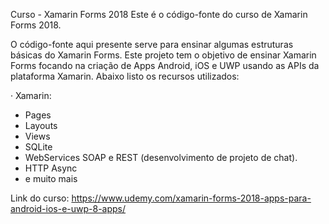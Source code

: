 Curso - Xamarin Forms 2018
Este é o código-fonte do curso de Xamarin Forms 2018.

O código-fonte aqui presente serve para ensinar algumas estruturas básicas do Xamarin Forms. Este projeto tem o objetivo de ensinar Xamarin Forms focando na criação de Apps Android, iOS e UWP usando as APIs da plataforma Xamarin. Abaixo listo os recursos utilizados:

· Xamarin:
- Pages
- Layouts
- Views
- SQLite
- WebServices SOAP e REST (desenvolvimento de projeto de chat).
- HTTP Async
- e muito mais

Link do curso: https://www.udemy.com/xamarin-forms-2018-apps-para-android-ios-e-uwp-8-apps/
